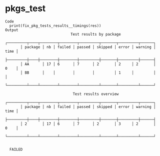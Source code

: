 # pkgs_test

    Code
      print(fix_pkg_tests_results__timings(res))
    Output
                                  Test results by package                             
           ┌─────────┬────┬────────┬────────┬─────────┬───────┬─────────┬──────┐
           │ package │ nb │ failed │ passed │ skipped │ error │ warning │ time │
           ├─────────┼────┼────────┼────────┼─────────┼───────┼─────────┼──────┤
           │ AA      │ 17 │ 6      │ 7      │ 2       │ 2     │ 2       │ 0    │
           │ BB      │    │        │        │         │ 1     │         │      │
           └─────────┴────┴────────┴────────┴─────────┴───────┴─────────┴──────┘
      
                                   Test results overview                              
           ┌─────────┬────┬────────┬────────┬─────────┬───────┬─────────┬──────┐
           │ package │ nb │ failed │ passed │ skipped │ error │ warning │ time │
           ├─────────┼────┼────────┼────────┼─────────┼───────┼─────────┼──────┤
           │ 2       │ 17 │ 6      │ 7      │ 2       │ 3     │ 2       │ 0    │
           └─────────┴────┴────────┴────────┴─────────┴───────┴─────────┴──────┘
      
      
      FAILED

